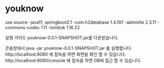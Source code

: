 # youknow
use source
-java11, springboot2.1
-com.h2database 1.4.197
-adminlte 2.3.11
-commons-codec 1.11
-lombok 1.16.22

실행 가이드
youknow-0.0.1-SNAPSHOT.jar를 다운받습니다.

콘솔창에서 java -jar youknow-0.0.1-SNAPSHOT.jar 를 실행합니다.
http://localhost:8080 에 접속을 하면 화면을 확인 할 수 있습니다.
http://localhost:8080/console 에 접속을 하면 DB에 접근 할 수 있습니다.
